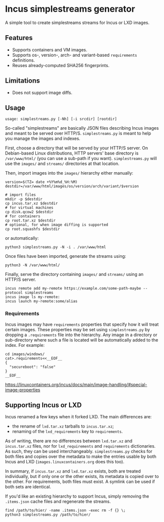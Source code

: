 # Incus simplestreams generator

A simple tool to create simplestreams streams for Incus or LXD images.


## Features

- Supports containers and VM images.
- Supports os-, version-, arch- and variant-based `requirements` definitions.
- Reuses already-computed SHA256 fingerprints.


## Limitations

- Does not support image diffs.


## Usage

```
usage: simplestreams.py [-Nh] [-i srcdir] [rootdir]
```

So-called "simplestreams" are basically JSON files describing Incus images
and meant to be served over HTTP/S. `simplestreams.py` is meant to
help you manage the images and indexes.

First, choose a directory that will be served by your HTTP/S server. On
Debian-based Linux distributions, HTTP servers' base directory is
`/var/www/html/` (you can use a sub-path if you want). `simplestreams.py`
will use the `images/` and `streams/` directories at that location.

Then, import images into the `images/` hierarchy either manually:

```
version=$(TZ= date +%Y%m%d_%H:%M)
destdir=/var/www/html/images/os/version/arch/variant/$version

# import files
mkdir -p $destdir
cp incus.tar.xz $destdir
# for virtual machines
cp disk.qcow2 $destdir
# for containers
cp root.tar.xz $destdir
# optional, for when image diffing is supported
cp root.squashfs $destdir
```

or automatically:

```
python3 simplestreams.py -N -i . /var/www/html
```

Once files have been imported, generate the streams using:

```
python3 -N /var/www/html/
```

Finally, serve the directory containing `images/` and `streams/`
using an HTTP/S server.

```
incus remote add my-remote https://example.com/some-path-maybe --protocol simplestreams
incus image ls my-remote:
incus launch my-remote:some/alias
```

### Requirements

Incus images may have `requirements` properties that specify how it
will treat certain images. These properties may be set using
`simplestreams.py` by dropping a `.requirements` file into the
hierarchy. Any image in a directory or sub-directory where such a file
is located will be automatically added to the index. For example:

```
cd images/windows/
cat>.requirements<<__EOF__
{
  "secureboot": "false"
}
__EOF__
```

https://linuxcontainers.org/incus/docs/main/image-handling/#special-image-properties


## Supporting Incus or LXD

Incus renamed a few keys when it forked LXD. The main differences are:

- the rename of `lxd.tar.xz` tarballs to `incus.tar.xz`;
- renaming of the `lxd_requirements` key to `requirements`.

As of writing, there are no differences between `lxd.tar.xz` and
`incus.tar.xz` files, nor for `lxd_requirements` and `requirements`
dictionaries. As such, they can be used interchangeably. `simplestreams.py`
checks for both files and copies over the metadata to make the entries
usable by both Incus and LXD (`images.linuxcontainers.org` does this too).

In summary, if `incus.tar.xz` and `lxd.tar.xz` exists, both are treated
individually, but if only one or the other exists, its metadata is copied
over to the other. For requirements, both files must exist. A symlink can
be used if both sets are identical.

If you'd like an existing hierarchy to support Incus, simply removing the
`.items.json` cache files and regenerate the streams.

```
find /path/to/hier/ -name .items.json -exec rm -f {} \;
python3 simplestreams.py /path/to/hier/
```
